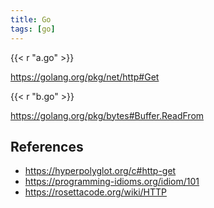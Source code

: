 ```yaml
---
title: Go
tags: [go]
---
```


{{< r "a.go" >}}

<https://golang.org/pkg/net/http#Get>

{{< r "b.go" >}}

<https://golang.org/pkg/bytes#Buffer.ReadFrom>

## References

- <https://hyperpolyglot.org/c#http-get>
- <https://programming-idioms.org/idiom/101>
- <https://rosettacode.org/wiki/HTTP>
